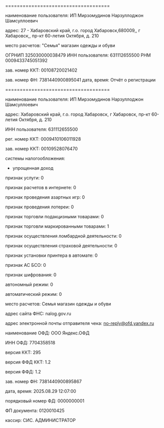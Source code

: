 

====================================

наименование пользователя: ИП Мирзомудинов Нарзуллоджон Шамсуллоевич

адрес: 27 - Хабаровский край, г.о. город Хабаровск,680009,, г Хабаровск,, пр-кт 60-летия Октября, д. 210

место расчетов: "Семья" магазин одежды и обуви

ОГРНИП 325030000038479
ИНН пользователя: 631112655500
РНМ 0009433745051392


зав. номер ККТ: 00108720021402



зав. номер ФН:  7381440900895041
дата, время: 
Отчёт о регистрации

====================================

наименование пользователя: ИП Мирзомудинов Нарзуллоджон Шамсуллоевич

адрес: Хабаровский край, г.о. город Хабаровск, г Хабаровск, пр-кт 60-летия Октября, д. 210

ИНН пользователя: 631112655500

рег. номер ККТ: 0009410106011928

зав. номер ККТ: 00109528076470

системы налогообложения:

- упрощенная доход

признак услуги: 0

признак расчетов в интернете: 0

признак проведения азартных игр: 0

признак проведения лотереи: 0

признак торговли подакцизными товарами: 0

признак торговли маркированными товарами: 1

признак осуществления ломбардной деятельности: 0

признак осуществления страховой деятельности: 0

признак установки принтера в автомате: 0

признак АС БСО: 0

признак шифрования: 0

автономный режим: 0

автоматический режим: 0

место расчетов: Семья магазин одежды и обуви

адрес сайта ФНС: nalog.gov.ru

адрес электронной почты отправителя чека: no-reply@ofd.yandex.ru

наименование ОФД: ООО Яндекс.ОФД

ИНН ОФД: 7704358518

версия ККТ: 295

версия ФФД ККТ: 1.2

версия ФФД: 1.2

зав. номер ФН: 7381440900895867

дата, время: 2025.08.29 12:07:00

порядковый номер ФД: 0000000001

ФП документа: 0120010425

кассир: СИС. АДМИНИСТРАТОР